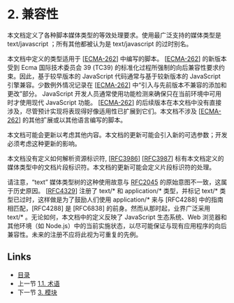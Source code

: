 # 2. 兼容性

本文档定义了各种脚本媒体类型的等效处理要求。使用最广泛支持的媒体类型是 text/javascript ；所有其他都被认为是 text/javascript 的过时别名。

本文档中定义的类型适用于 [[ECMA-262](https://www.rfc-editor.org/rfc/rfc9239#ECMA-262)] 中编写的脚本。 [[ECMA-262](https://www.rfc-editor.org/rfc/rfc9239#ECMA-262)] 的新版本受到 Ecma 国际技术委员会 39 (TC39) 的标准化过程所强制的向后兼容性要求约束。因此，基于较早版本的 JavaScript 代码通常与基于较新版本的 JavaScript 引擎兼容。少数例外情况记录在 [[ECMA-262](https://www.rfc-editor.org/rfc/rfc9239#ECMA-262)] 中“引入与先前版本不兼容的添加和更改”部分。 JavaScript 开发人员通常使用功能检测来确保只在当前环境中可用时才使用现代 JavaScript 功能。 [[ECMA-262](https://www.rfc-editor.org/rfc/rfc9239#ECMA-262)] 的后续版本在本文档中没有直接涉及，尽管预计实现将表现得好像适用性已扩展到它们。本文档不涉及 [[ECMA-262](https://www.rfc-editor.org/rfc/rfc9239#ECMA-262)] 的其他扩展或以其他语言编写的脚本。

本文档可能会更新以考虑其他内容。本文档的更新可能会引入新的可选参数；开发必须考虑这种更新的影响。

本文档没有定义如何解析资源标识符, [[RFC3986](https://www.rfc-editor.org/rfc/rfc9239#RFC3986)] [[RFC3987]((https://www.rfc-editor.org/rfc/rfc9239#RFC3987))] 标有本文档定义的媒体类型中的文档片段标识符。本文档的更新可能会定义片段标识符的处理。

请注意，“text” 媒体类型树的这种使用故意与 [RFC2045](https://www.rfc-editor.org/rfc/rfc9239#RFC2045) 的原始意图不一致，这属于历史原因。 [[RFC4329](https://www.rfc-editor.org/rfc/rfc9239#RFC4329)] 注册了 text/* 和 application/* 类型，并标记 text/* 类型已过时，这样做是为了鼓励人们使用 application/* 来与 [RFC4288] 中的指南相匹配，[RFC4288] 是 [RFC6838] 的前身。然而从那时起，业界广泛采用 text/* 。无论如何，本文档中的定义反映了 JavaScript 生态系统、Web 浏览器和其他环境（如 Node.js）中的当前实施状态，以尽可能保证与现有应用程序的向后兼容性。未来的注册不应将此视为可重复的先例。

## Links

* [目录](../SUMMARY.md)
* 上一节 [1.1. 术语](../Section1/1.1.md)
* 下一节 [3. 模块](../Section3/3.md)